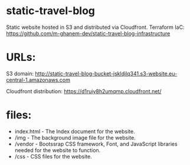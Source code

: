 # static-travel-blog
Static website hosted in S3 and distributed via Cloudfront.
Terraform IaC: https://github.com/m-ghanem-dev/static-travel-blog-infrastructure

# URLs:
S3 domain: http://static-travel-blog-bucket-jskldjlq341.s3-website.eu-central-1.amazonaws.com

Cloudfront distribution: https://d1ruiy8h2umqmp.cloudfront.net/

# files:
- index.html - The Index document for the website.
- /img - The background image file for the website.
- /vendor - Bootssrap CSS framework, Font, and JavaScript libraries needed for the website to function.
- /css - CSS files for the website.
